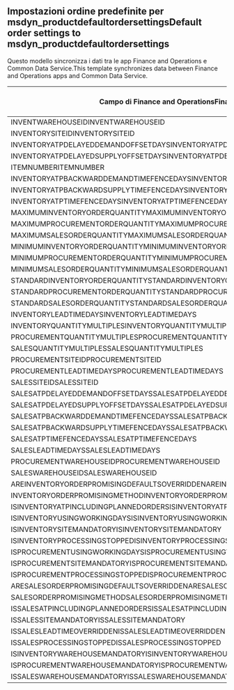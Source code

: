## <a name="default-order-settings-to-msdyn_productdefaultordersettings"></a><span data-ttu-id="17d03-101">Impostazioni ordine predefinite per msdyn_productdefaultordersettings</span><span class="sxs-lookup"><span data-stu-id="17d03-101">Default order settings to msdyn_productdefaultordersettings</span></span>

<span data-ttu-id="17d03-102">Questo modello sincronizza i dati tra le app Finance and Operations e Common Data Service.</span><span class="sxs-lookup"><span data-stu-id="17d03-102">This template synchronizes data between Finance and Operations apps and Common Data Service.</span></span>

<span data-ttu-id="17d03-103">Campo di Finance and Operations</span><span class="sxs-lookup"><span data-stu-id="17d03-103">Finance and Operations field</span></span> | <span data-ttu-id="17d03-104">Tipo di mappa</span><span class="sxs-lookup"><span data-stu-id="17d03-104">Map type</span></span> | <span data-ttu-id="17d03-105">Altro campo di Dynamics 365</span><span class="sxs-lookup"><span data-stu-id="17d03-105">Other Dynamics 365 field</span></span> | <span data-ttu-id="17d03-106">Valore predefinito</span><span class="sxs-lookup"><span data-stu-id="17d03-106">Default value</span></span>
---|---|---|---
<span data-ttu-id="17d03-107">INVENTWAREHOUSEID</span><span class="sxs-lookup"><span data-stu-id="17d03-107">INVENTWAREHOUSEID</span></span> | = | <span data-ttu-id="17d03-108">msdyn_inventorywarehouse.msdyn_warehouseidentifier</span><span class="sxs-lookup"><span data-stu-id="17d03-108">msdyn_inventorywarehouse.msdyn_warehouseidentifier</span></span> | 
<span data-ttu-id="17d03-109">INVENTORYSITEID</span><span class="sxs-lookup"><span data-stu-id="17d03-109">INVENTORYSITEID</span></span> | = | <span data-ttu-id="17d03-110">msdyn_inventorysite.msdyn_siteid</span><span class="sxs-lookup"><span data-stu-id="17d03-110">msdyn_inventorysite.msdyn_siteid</span></span> | 
<span data-ttu-id="17d03-111">INVENTORYATPDELAYEDDEMANDOFFSETDAYS</span><span class="sxs-lookup"><span data-stu-id="17d03-111">INVENTORYATPDELAYEDDEMANDOFFSETDAYS</span></span> | = | <span data-ttu-id="17d03-112">msdyn_inventoryatpdelayeddemandoffsetdays</span><span class="sxs-lookup"><span data-stu-id="17d03-112">msdyn_inventoryatpdelayeddemandoffsetdays</span></span> | 
<span data-ttu-id="17d03-113">INVENTORYATPDELAYEDSUPPLYOFFSETDAYS</span><span class="sxs-lookup"><span data-stu-id="17d03-113">INVENTORYATPDELAYEDSUPPLYOFFSETDAYS</span></span> | = | <span data-ttu-id="17d03-114">msdyn_inventoryatpdelayedsupplyoffsetdays</span><span class="sxs-lookup"><span data-stu-id="17d03-114">msdyn_inventoryatpdelayedsupplyoffsetdays</span></span> | 
<span data-ttu-id="17d03-115">ITEMNUMBER</span><span class="sxs-lookup"><span data-stu-id="17d03-115">ITEMNUMBER</span></span> | = | <span data-ttu-id="17d03-116">msdyn_itemnumber.msdyn_itemnumber</span><span class="sxs-lookup"><span data-stu-id="17d03-116">msdyn_itemnumber.msdyn_itemnumber</span></span> | 
<span data-ttu-id="17d03-117">INVENTORYATPBACKWARDDEMANDTIMEFENCEDAYS</span><span class="sxs-lookup"><span data-stu-id="17d03-117">INVENTORYATPBACKWARDDEMANDTIMEFENCEDAYS</span></span> | = | <span data-ttu-id="17d03-118">msdyn_inventoryatpbackwarddemandtimefencedays</span><span class="sxs-lookup"><span data-stu-id="17d03-118">msdyn_inventoryatpbackwarddemandtimefencedays</span></span> | 
<span data-ttu-id="17d03-119">INVENTORYATPBACKWARDSUPPLYTIMEFENCEDAYS</span><span class="sxs-lookup"><span data-stu-id="17d03-119">INVENTORYATPBACKWARDSUPPLYTIMEFENCEDAYS</span></span> | = | <span data-ttu-id="17d03-120">msdyn_inventoryatpbackwardsupplytimefencedays</span><span class="sxs-lookup"><span data-stu-id="17d03-120">msdyn_inventoryatpbackwardsupplytimefencedays</span></span> | 
<span data-ttu-id="17d03-121">INVENTORYATPTIMEFENCEDAYS</span><span class="sxs-lookup"><span data-stu-id="17d03-121">INVENTORYATPTIMEFENCEDAYS</span></span> | = | <span data-ttu-id="17d03-122">msdyn_inventoryatptimefencedays</span><span class="sxs-lookup"><span data-stu-id="17d03-122">msdyn_inventoryatptimefencedays</span></span> | 
<span data-ttu-id="17d03-123">MAXIMUMINVENTORYORDERQUANTITY</span><span class="sxs-lookup"><span data-stu-id="17d03-123">MAXIMUMINVENTORYORDERQUANTITY</span></span> | = | <span data-ttu-id="17d03-124">msdyn_maximuminventoryorderquantity</span><span class="sxs-lookup"><span data-stu-id="17d03-124">msdyn_maximuminventoryorderquantity</span></span> | 
<span data-ttu-id="17d03-125">MAXIMUMPROCUREMENTORDERQUANTITY</span><span class="sxs-lookup"><span data-stu-id="17d03-125">MAXIMUMPROCUREMENTORDERQUANTITY</span></span> | = | <span data-ttu-id="17d03-126">msdyn_maximumprocurementorderquantity</span><span class="sxs-lookup"><span data-stu-id="17d03-126">msdyn_maximumprocurementorderquantity</span></span> | 
<span data-ttu-id="17d03-127">MAXIMUMSALESORDERQUANTITY</span><span class="sxs-lookup"><span data-stu-id="17d03-127">MAXIMUMSALESORDERQUANTITY</span></span> | = | <span data-ttu-id="17d03-128">msdyn_maximumsalesorderquantity</span><span class="sxs-lookup"><span data-stu-id="17d03-128">msdyn_maximumsalesorderquantity</span></span> | 
<span data-ttu-id="17d03-129">MINIMUMINVENTORYORDERQUANTITY</span><span class="sxs-lookup"><span data-stu-id="17d03-129">MINIMUMINVENTORYORDERQUANTITY</span></span> | = | <span data-ttu-id="17d03-130">msdyn_minimuminventoryorderquantity</span><span class="sxs-lookup"><span data-stu-id="17d03-130">msdyn_minimuminventoryorderquantity</span></span> | 
<span data-ttu-id="17d03-131">MINIMUMPROCUREMENTORDERQUANTITY</span><span class="sxs-lookup"><span data-stu-id="17d03-131">MINIMUMPROCUREMENTORDERQUANTITY</span></span> | = | <span data-ttu-id="17d03-132">msdyn_minimumprocurementorderquantity</span><span class="sxs-lookup"><span data-stu-id="17d03-132">msdyn_minimumprocurementorderquantity</span></span> | 
<span data-ttu-id="17d03-133">MINIMUMSALESORDERQUANTITY</span><span class="sxs-lookup"><span data-stu-id="17d03-133">MINIMUMSALESORDERQUANTITY</span></span> | = | <span data-ttu-id="17d03-134">msdyn_minimumsalesorderquantity</span><span class="sxs-lookup"><span data-stu-id="17d03-134">msdyn_minimumsalesorderquantity</span></span> | 
<span data-ttu-id="17d03-135">STANDARDINVENTORYORDERQUANTITY</span><span class="sxs-lookup"><span data-stu-id="17d03-135">STANDARDINVENTORYORDERQUANTITY</span></span> | = | <span data-ttu-id="17d03-136">msdyn_standardinventoryorderquantity</span><span class="sxs-lookup"><span data-stu-id="17d03-136">msdyn_standardinventoryorderquantity</span></span> | 
<span data-ttu-id="17d03-137">STANDARDPROCUREMENTORDERQUANTITY</span><span class="sxs-lookup"><span data-stu-id="17d03-137">STANDARDPROCUREMENTORDERQUANTITY</span></span> | = | <span data-ttu-id="17d03-138">msdyn_standardprocurementorderquantity</span><span class="sxs-lookup"><span data-stu-id="17d03-138">msdyn_standardprocurementorderquantity</span></span> | 
<span data-ttu-id="17d03-139">STANDARDSALESORDERQUANTITY</span><span class="sxs-lookup"><span data-stu-id="17d03-139">STANDARDSALESORDERQUANTITY</span></span> | = | <span data-ttu-id="17d03-140">msdyn_standardsalesorderquantity</span><span class="sxs-lookup"><span data-stu-id="17d03-140">msdyn_standardsalesorderquantity</span></span> | 
<span data-ttu-id="17d03-141">INVENTORYLEADTIMEDAYS</span><span class="sxs-lookup"><span data-stu-id="17d03-141">INVENTORYLEADTIMEDAYS</span></span> | = | <span data-ttu-id="17d03-142">msdyn_inventoryleadtimedays</span><span class="sxs-lookup"><span data-stu-id="17d03-142">msdyn_inventoryleadtimedays</span></span> | 
<span data-ttu-id="17d03-143">INVENTORYQUANTITYMULTIPLES</span><span class="sxs-lookup"><span data-stu-id="17d03-143">INVENTORYQUANTITYMULTIPLES</span></span> | = | <span data-ttu-id="17d03-144">msdyn_inventoryquantitymultiples</span><span class="sxs-lookup"><span data-stu-id="17d03-144">msdyn_inventoryquantitymultiples</span></span> | 
<span data-ttu-id="17d03-145">PROCUREMENTQUANTITYMULTIPLES</span><span class="sxs-lookup"><span data-stu-id="17d03-145">PROCUREMENTQUANTITYMULTIPLES</span></span> | = | <span data-ttu-id="17d03-146">msdyn_procurementquantitymultiples</span><span class="sxs-lookup"><span data-stu-id="17d03-146">msdyn_procurementquantitymultiples</span></span> | 
<span data-ttu-id="17d03-147">SALESQUANTITYMULTIPLES</span><span class="sxs-lookup"><span data-stu-id="17d03-147">SALESQUANTITYMULTIPLES</span></span> | = | <span data-ttu-id="17d03-148">msdyn_salesquantitymultiples</span><span class="sxs-lookup"><span data-stu-id="17d03-148">msdyn_salesquantitymultiples</span></span> | 
<span data-ttu-id="17d03-149">PROCUREMENTSITEID</span><span class="sxs-lookup"><span data-stu-id="17d03-149">PROCUREMENTSITEID</span></span> | = | <span data-ttu-id="17d03-150">msdyn_procurementsite.msdyn_siteid</span><span class="sxs-lookup"><span data-stu-id="17d03-150">msdyn_procurementsite.msdyn_siteid</span></span> | 
<span data-ttu-id="17d03-151">PROCUREMENTLEADTIMEDAYS</span><span class="sxs-lookup"><span data-stu-id="17d03-151">PROCUREMENTLEADTIMEDAYS</span></span> | = | <span data-ttu-id="17d03-152">msdyn_procurementleadtimedays</span><span class="sxs-lookup"><span data-stu-id="17d03-152">msdyn_procurementleadtimedays</span></span> | 
<span data-ttu-id="17d03-153">SALESSITEID</span><span class="sxs-lookup"><span data-stu-id="17d03-153">SALESSITEID</span></span> | = | <span data-ttu-id="17d03-154">msdyn_salessite.msdyn_siteid</span><span class="sxs-lookup"><span data-stu-id="17d03-154">msdyn_salessite.msdyn_siteid</span></span> | 
<span data-ttu-id="17d03-155">SALESATPDELAYEDDEMANDOFFSETDAYS</span><span class="sxs-lookup"><span data-stu-id="17d03-155">SALESATPDELAYEDDEMANDOFFSETDAYS</span></span> | = | <span data-ttu-id="17d03-156">msdyn_salesatpdelayeddemandoffsetdays</span><span class="sxs-lookup"><span data-stu-id="17d03-156">msdyn_salesatpdelayeddemandoffsetdays</span></span> | 
<span data-ttu-id="17d03-157">SALESATPDELAYEDSUPPLYOFFSETDAYS</span><span class="sxs-lookup"><span data-stu-id="17d03-157">SALESATPDELAYEDSUPPLYOFFSETDAYS</span></span> | = | <span data-ttu-id="17d03-158">msdyn_salesatpdelayedsupplyoffsetdays</span><span class="sxs-lookup"><span data-stu-id="17d03-158">msdyn_salesatpdelayedsupplyoffsetdays</span></span> | 
<span data-ttu-id="17d03-159">SALESATPBACKWARDDEMANDTIMEFENCEDAYS</span><span class="sxs-lookup"><span data-stu-id="17d03-159">SALESATPBACKWARDDEMANDTIMEFENCEDAYS</span></span> | = | <span data-ttu-id="17d03-160">msdyn_salesatpbackwarddemandtimefencedays</span><span class="sxs-lookup"><span data-stu-id="17d03-160">msdyn_salesatpbackwarddemandtimefencedays</span></span> | 
<span data-ttu-id="17d03-161">SALESATPBACKWARDSUPPLYTIMEFENCEDAYS</span><span class="sxs-lookup"><span data-stu-id="17d03-161">SALESATPBACKWARDSUPPLYTIMEFENCEDAYS</span></span> | = | <span data-ttu-id="17d03-162">msdyn_salesatpbackwardsupplytimefencedays</span><span class="sxs-lookup"><span data-stu-id="17d03-162">msdyn_salesatpbackwardsupplytimefencedays</span></span> | 
<span data-ttu-id="17d03-163">SALESATPTIMEFENCEDAYS</span><span class="sxs-lookup"><span data-stu-id="17d03-163">SALESATPTIMEFENCEDAYS</span></span> | = | <span data-ttu-id="17d03-164">msdyn_salesatptimefencedays</span><span class="sxs-lookup"><span data-stu-id="17d03-164">msdyn_salesatptimefencedays</span></span> | 
<span data-ttu-id="17d03-165">SALESLEADTIMEDAYS</span><span class="sxs-lookup"><span data-stu-id="17d03-165">SALESLEADTIMEDAYS</span></span> | = | <span data-ttu-id="17d03-166">msdyn_salesleadtimedays</span><span class="sxs-lookup"><span data-stu-id="17d03-166">msdyn_salesleadtimedays</span></span> | 
<span data-ttu-id="17d03-167">PROCUREMENTWAREHOUSEID</span><span class="sxs-lookup"><span data-stu-id="17d03-167">PROCUREMENTWAREHOUSEID</span></span> | = | <span data-ttu-id="17d03-168">msdyn_procurementwarehouse.msdyn_warehouseidentifier</span><span class="sxs-lookup"><span data-stu-id="17d03-168">msdyn_procurementwarehouse.msdyn_warehouseidentifier</span></span> | 
<span data-ttu-id="17d03-169">SALESWAREHOUSEID</span><span class="sxs-lookup"><span data-stu-id="17d03-169">SALESWAREHOUSEID</span></span> | = | <span data-ttu-id="17d03-170">msdyn_saleswarehouse.msdyn_warehouseidentifier</span><span class="sxs-lookup"><span data-stu-id="17d03-170">msdyn_saleswarehouse.msdyn_warehouseidentifier</span></span> | 
<span data-ttu-id="17d03-171">AREINVENTORYORDERPROMISINGDEFAULTSOVERRIDDEN</span><span class="sxs-lookup"><span data-stu-id="17d03-171">AREINVENTORYORDERPROMISINGDEFAULTSOVERRIDDEN</span></span> | >< | <span data-ttu-id="17d03-172">msdyn_areinventoryorderdefaultsoverridden</span><span class="sxs-lookup"><span data-stu-id="17d03-172">msdyn_areinventoryorderdefaultsoverridden</span></span> | 
<span data-ttu-id="17d03-173">INVENTORYORDERPROMISINGMETHOD</span><span class="sxs-lookup"><span data-stu-id="17d03-173">INVENTORYORDERPROMISINGMETHOD</span></span> | >< | <span data-ttu-id="17d03-174">msdyn_inventoryorderpromisingmethod</span><span class="sxs-lookup"><span data-stu-id="17d03-174">msdyn_inventoryorderpromisingmethod</span></span> | 
<span data-ttu-id="17d03-175">ISINVENTORYATPINCLUDINGPLANNEDORDERS</span><span class="sxs-lookup"><span data-stu-id="17d03-175">ISINVENTORYATPINCLUDINGPLANNEDORDERS</span></span> | >< | <span data-ttu-id="17d03-176">msdyn_isinventoryatpincludingplannedorders</span><span class="sxs-lookup"><span data-stu-id="17d03-176">msdyn_isinventoryatpincludingplannedorders</span></span> | 
<span data-ttu-id="17d03-177">ISINVENTORYUSINGWORKINGDAYS</span><span class="sxs-lookup"><span data-stu-id="17d03-177">ISINVENTORYUSINGWORKINGDAYS</span></span> | >< | <span data-ttu-id="17d03-178">msdyn_isinventoryusingworkingdays</span><span class="sxs-lookup"><span data-stu-id="17d03-178">msdyn_isinventoryusingworkingdays</span></span> | 
<span data-ttu-id="17d03-179">ISINVENTORYSITEMANDATORY</span><span class="sxs-lookup"><span data-stu-id="17d03-179">ISINVENTORYSITEMANDATORY</span></span> | >< | <span data-ttu-id="17d03-180">msdyn_isinventorysitemandatory</span><span class="sxs-lookup"><span data-stu-id="17d03-180">msdyn_isinventorysitemandatory</span></span> | 
<span data-ttu-id="17d03-181">ISINVENTORYPROCESSINGSTOPPED</span><span class="sxs-lookup"><span data-stu-id="17d03-181">ISINVENTORYPROCESSINGSTOPPED</span></span> | >< | <span data-ttu-id="17d03-182">msdyn_isinventoryprocessingstopped</span><span class="sxs-lookup"><span data-stu-id="17d03-182">msdyn_isinventoryprocessingstopped</span></span> | 
<span data-ttu-id="17d03-183">ISPROCUREMENTUSINGWORKINGDAYS</span><span class="sxs-lookup"><span data-stu-id="17d03-183">ISPROCUREMENTUSINGWORKINGDAYS</span></span> | >< | <span data-ttu-id="17d03-184">msdyn_isprocurementusingworkingdays</span><span class="sxs-lookup"><span data-stu-id="17d03-184">msdyn_isprocurementusingworkingdays</span></span> | 
<span data-ttu-id="17d03-185">ISPROCUREMENTSITEMANDATORY</span><span class="sxs-lookup"><span data-stu-id="17d03-185">ISPROCUREMENTSITEMANDATORY</span></span> | >< | <span data-ttu-id="17d03-186">msdyn_isprocurementsitemandatory</span><span class="sxs-lookup"><span data-stu-id="17d03-186">msdyn_isprocurementsitemandatory</span></span> | 
<span data-ttu-id="17d03-187">ISPROCUREMENTPROCESSINGSTOPPED</span><span class="sxs-lookup"><span data-stu-id="17d03-187">ISPROCUREMENTPROCESSINGSTOPPED</span></span> | >< | <span data-ttu-id="17d03-188">msdyn_isprocurementprocessingstopped</span><span class="sxs-lookup"><span data-stu-id="17d03-188">msdyn_isprocurementprocessingstopped</span></span> | 
<span data-ttu-id="17d03-189">ARESALESORDERPROMISINGDEFAULTSOVERRIDDEN</span><span class="sxs-lookup"><span data-stu-id="17d03-189">ARESALESORDERPROMISINGDEFAULTSOVERRIDDEN</span></span> | >< | <span data-ttu-id="17d03-190">msdyn_aresalesorderdefaultsoverridden</span><span class="sxs-lookup"><span data-stu-id="17d03-190">msdyn_aresalesorderdefaultsoverridden</span></span> | 
<span data-ttu-id="17d03-191">SALESORDERPROMISINGMETHOD</span><span class="sxs-lookup"><span data-stu-id="17d03-191">SALESORDERPROMISINGMETHOD</span></span> | >< | <span data-ttu-id="17d03-192">msdyn_salesorderpromisingmethod</span><span class="sxs-lookup"><span data-stu-id="17d03-192">msdyn_salesorderpromisingmethod</span></span> | 
<span data-ttu-id="17d03-193">ISSALESATPINCLUDINGPLANNEDORDERS</span><span class="sxs-lookup"><span data-stu-id="17d03-193">ISSALESATPINCLUDINGPLANNEDORDERS</span></span> | >< | <span data-ttu-id="17d03-194">msdyn_issalesatpincludingplannedorders</span><span class="sxs-lookup"><span data-stu-id="17d03-194">msdyn_issalesatpincludingplannedorders</span></span> | 
<span data-ttu-id="17d03-195">ISSALESSITEMANDATORY</span><span class="sxs-lookup"><span data-stu-id="17d03-195">ISSALESSITEMANDATORY</span></span> | >< | <span data-ttu-id="17d03-196">msdyn_issalessitemandatory</span><span class="sxs-lookup"><span data-stu-id="17d03-196">msdyn_issalessitemandatory</span></span> | 
<span data-ttu-id="17d03-197">ISSALESLEADTIMEOVERRIDDEN</span><span class="sxs-lookup"><span data-stu-id="17d03-197">ISSALESLEADTIMEOVERRIDDEN</span></span> | >< | <span data-ttu-id="17d03-198">msdyn_issalesleadtimeoverridden</span><span class="sxs-lookup"><span data-stu-id="17d03-198">msdyn_issalesleadtimeoverridden</span></span> | 
<span data-ttu-id="17d03-199">ISSALESPROCESSINGSTOPPED</span><span class="sxs-lookup"><span data-stu-id="17d03-199">ISSALESPROCESSINGSTOPPED</span></span> | >< | <span data-ttu-id="17d03-200">msdyn_issalesprocessingstopped</span><span class="sxs-lookup"><span data-stu-id="17d03-200">msdyn_issalesprocessingstopped</span></span> | 
<span data-ttu-id="17d03-201">ISINVENTORYWAREHOUSEMANDATORY</span><span class="sxs-lookup"><span data-stu-id="17d03-201">ISINVENTORYWAREHOUSEMANDATORY</span></span> | >< | <span data-ttu-id="17d03-202">msdyn_isinventorywarehousemandatory</span><span class="sxs-lookup"><span data-stu-id="17d03-202">msdyn_isinventorywarehousemandatory</span></span> | 
<span data-ttu-id="17d03-203">ISPROCUREMENTWAREHOUSEMANDATORY</span><span class="sxs-lookup"><span data-stu-id="17d03-203">ISPROCUREMENTWAREHOUSEMANDATORY</span></span> | >< | <span data-ttu-id="17d03-204">msdyn_isprocurementwarehousemandatory</span><span class="sxs-lookup"><span data-stu-id="17d03-204">msdyn_isprocurementwarehousemandatory</span></span> | 
<span data-ttu-id="17d03-205">ISSALESWAREHOUSEMANDATORY</span><span class="sxs-lookup"><span data-stu-id="17d03-205">ISSALESWAREHOUSEMANDATORY</span></span> | >< | <span data-ttu-id="17d03-206">msdyn_issaleswarehousemandatory</span><span class="sxs-lookup"><span data-stu-id="17d03-206">msdyn_issaleswarehousemandatory</span></span> | 
